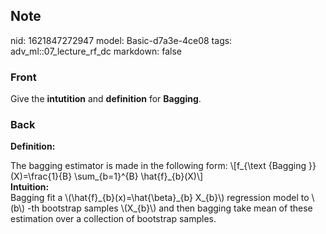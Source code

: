 ## Note
nid: 1621847272947
model: Basic-d7a3e-4ce08
tags: adv_ml::07_lecture_rf_dc
markdown: false

### Front
Give the <b>intutition</b> and <b>definition</b> for
<b>Bagging</b>.

### Back
<b>Definition:</b>
<div>
  The bagging estimator is made in the following form: \[f_{\text
  {Bagging }}(X)=\frac{1}{B} \sum_{b=1}^{B} \hat{f}_{b}(X)\]
</div>
<div>
  <b>Intuition:</b>
</div>
<div>
  <div>
    Bagging fit a \(\hat{f}_{b}(x)=\hat{\beta}_{b} X_{b}\)
    regression model to \(b\) -th bootstrap samples \(X_{b}\) and
    then bagging take mean of these estimation over a collection of
    bootstrap samples.
  </div>
</div>
